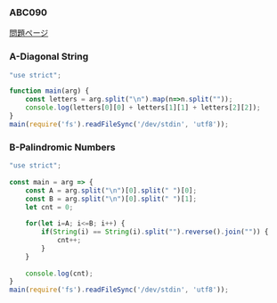 ### ABC090
[問題ページ](https://atcoder.jp/contests/abc090/tasks)

### A-Diagonal String
```JavaScript
"use strict";

function main(arg) {
    const letters = arg.split("\n").map(n=>n.split(""));
    console.log(letters[0][0] + letters[1][1] + letters[2][2]);
}
main(require('fs').readFileSync('/dev/stdin', 'utf8'));

```

### B-Palindromic Numbers
```JavaScript
"use strict";
    
const main = arg => {
    const A = arg.split("\n")[0].split(" ")[0];
    const B = arg.split("\n")[0].split(" ")[1];
    let cnt = 0;
    
    for(let i=A; i<=B; i++) {
        if(String(i) == String(i).split("").reverse().join("")) {
            cnt++;
        }
    }
    
    console.log(cnt);
}
main(require('fs').readFileSync('/dev/stdin', 'utf8'));

```